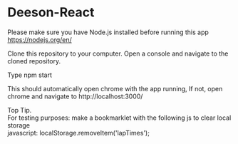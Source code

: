 # Deeson-React

Please make sure you have Node.js installed before running this app
https://nodejs.org/en/ 

Clone this repository to your computer.
Open a console and navigate to the cloned repository.

Type npm start 

This should automatically open chrome with the app running,
If not, open chrome and navigate to http://localhost:3000/


Top Tip.<br>
For testing purposes: make a bookmarklet with the following js to clear local storage<br>
javascript: localStorage.removeItem('lapTimes');
